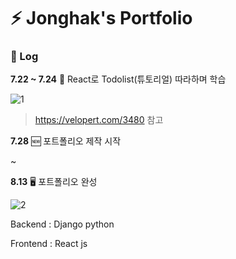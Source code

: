 # :zap: Jonghak's Portfolio 

### :calendar: Log 

**7.22 ~ 7.24** :book: ​React로 Todolist(튜토리얼) 따라하며 학습 



![1](https://unqocn.hopto.org/res/readme/react_todo.png)

> https://velopert.com/3480 참고



**7.28**  :new: 포트폴리오 제작 시작

~

**8.13** :desktop_computer: 포트폴리오 완성



![2](https://unqocn.hopto.org/res/readme/port.gif)





Backend : Django python

Frontend : React js